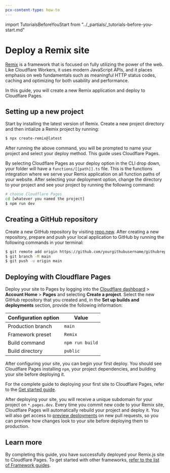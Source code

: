 ```yaml
---
pcx-content-type: how-to
---
```


import TutorialsBeforeYouStart from "../_partials/_tutorials-before-you-start.md" 

# Deploy a Remix site

[Remix](https://remix.run/) is a framework that is focused on fully utilizing the power of the web. Like Cloudflare Workers, it uses modern JavaScript APIs, and it places emphasis on web fundamentals such as meaningful HTTP status codes, caching and optimizing for both usability and performance.

In this guide, you will create a new Remix application and deploy to Cloudflare Pages. 

## Setting up a new project

Start by installing the latest version of Remix. Create a new project directory and then intialize a Remix project by running:

```sh
$ npx create-remix@latest

```

After running the above command, you will be prompted to name your project and select your deploy method. This guide uses Cloudflare Pages. 

By selecting Cloudflare Pages as your deploy option in the CLI drop down, your folder will have a `functions/[[path]].ts` file. This is the functions integration where we serve your Remix application on all function paths of your website. After selecting your deployment option, change the directory to your project and see your project by running the following command: 

```sh
# choose Cloudflare Pages
cd [whatever you named the project]
$ npm run dev
```

<TutorialsBeforeYouStart/>

## Creating a GitHub repository

Create a new GitHub repository by visiting [repo.new](https://repo.new). After creating a new repository, prepare and push your local application to GitHub by running the following commands in your terminal:

```sh
$ git remote add origin https://github.com/yourgithubusername/githubrepo
$ git branch -M main
$ git push -u origin main
```
## Deploying with Cloudflare Pages

Deploy your site to Pages by logging into the [Cloudflare dashboard](https://dash.cloudflare.com/) > **Account Home** > **Pages** and selecting **Create a project**. Select the new GitHub repository that you created and, in the **Set up builds and deployments** section, provide the following information:

<TableLayout>

| Configuration option | Value           |
| -------------------- | ----------------|
| Production branch    | `main`          |
| Framework preset     | `Remix`         |
| Build command        | `npm run build` |
| Build directory      | `public`        |

</TableLayout>

After configuring your site, you can begin your first deploy. You should see Cloudflare Pages installing `npm`, your project dependencies, and building your site before deploying it.

<Aside type="note">

For the complete guide to deploying your first site to Cloudflare Pages, refer to the [Get started guide](/get-started).

</Aside>

After deploying your site, you will receive a unique subdomain for your project on `*.pages.dev`.
Every time you commit new code to your Remix site, Cloudflare Pages will automatically rebuild your project and deploy it. You will also get access to [preview deployments](/platform/preview-deployments) on new pull requests, so you can preview how changes look to your site before deploying them to production.

## Learn more

By completing this guide, you have successfully deployed your Remix.js site to Cloudflare Pages. To get started with other frameworks, [refer to the list of Framework guides](/framework-guides).